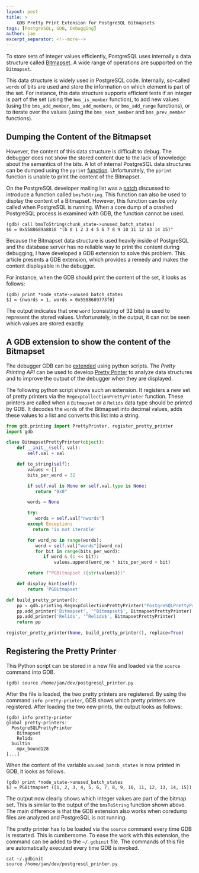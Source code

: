 ```yaml
---
layout: post
title: >
    GDB Pretty Print Extension for PostgreSQL Bitmapsets
tags: [PostgreSQL, GDB, Debugging]
author: jan
excerpt_separator: <!--more-->
---
```


To store sets of integer values efficiently, PostgreSQL uses internally a data structure called [Bitmapset](https://github.com/postgres/postgres/blob/master/src/include/nodes/bitmapset.h). A wide range of operations are supported on the `Bitmapset`. 

<!--more-->

This data structure is widely used in PostgreSQL code. Internally, so-called `words` of bits are used and store the information on which element is part of the set. For instance, this data structure supports efficient tests if an integer is part of the set (using the `bms_is_member` function), to add new values (using the `bms_add_member`, `bms_add_members`, or `bms_add_range` functions), or to iterate over the values (using the `bms_next_member` and `bms_prev_member` functions). 

## Dumping the Content of the Bitmapset
 However, the content of this data structure is difficult to debug. The debugger does not show the stored content due to the lack of knowledge about the semantics of the bits. A lot of internal PostgreSQL data structures can be dumped using the `pprint` [function](https://github.com/postgres/postgres/blob/c8e1ba736b2b9e8c98d37a5b77c4ed31baf94147/src/backend/nodes/print.c#L54). Unfortunately, the `pprint` function is unable to print the content of the Bitmapset. 
 
 On the PostgreSQL developer mailing list was a [patch](https://postgrespro.com/list/thread-id/1900731) discussed to introduce a function called `bmsToString`. This function can also be used to display the content of a Bitmapset. However, this function can be only called when PostgreSQL is running. When a core dump of a crashed PostgreSQL process is examined with GDB, the function cannot be used.

```
(gdb) call bmsToString(chunk_state->unused_batch_states)
$6 = 0x5588689a8818 "(b 0 1 2 3 4 5 6 7 8 9 10 11 12 13 14 15)"
```

 Because the Bitmapset data structure is used heavily inside of PostgreSQL and the database server has no reliable way to print the content during debugging, I have developed a GDB extension to solve this problem. This article presents a GDB extension, which provides a remedy and makes the content displayable in the debugger.

For instance, when the GDB should print the content of the set, it looks as follows:
```
(gdb) print *node_state->unused_batch_states
$1 = {nwords = 1, words = 0x5588689773f0}
```

The output indicates that one `word` (consisting of 32 bits) is used to represent the stored values. Unfortunately, in the output, it can not be seen which values are stored exactly. 

## A GDB extension to show the content of the Bitmapset

The debugger GDB can be [extended](https://sourceware.org/gdb/onlinedocs/gdb/Python.html) using python scripts. The _Pretty Printing API_ can be used to develop [Pretty Printer](https://sourceware.org/gdb/onlinedocs/gdb/Pretty-Printing-API.html) to analyze data structures and to improve the output of the debugger when they are displayed.

The following python script shows such an extension. It registers a new set of pretty printers via the `RegexpCollectionPrettyPrinter` function. These printers are called when a `Bitmapset` or a `Relids` data type should be printed by GDB. It decodes the `words` of the Bitmapset into decimal values, adds these values to a list and converts this list into a string.

```python
from gdb.printing import PrettyPrinter, register_pretty_printer
import gdb

class BitmapsetPrettyPrinter(object):
    def __init__(self, val):
        self.val = val

    def to_string(self):
        values = []
        bits_per_word = 32

        if self.val is None or self.val.type is None:
           return "0x0"

        words = None

        try:
           words = self.val["nwords"]
        except Exception:
          return 'is not iterable'

        for word_no in range(words):
           word = self.val["words"][word_no]
           for bit in range(bits_per_word):
              if word & (1 << bit):
                  values.append(word_no * bits_per_word + bit)

        return f"PGBitmapset ({str(values)})"

    def display_hint(self):
        return 'PGBitmapset'

def build_pretty_printer():
    pp = gdb.printing.RegexpCollectionPrettyPrinter("PostgreSQLPrettyPrinter")
    pp.add_printer('Bitmapset', '^Bitmapset$', BitmapsetPrettyPrinter)
    pp.add_printer('Relids', '^Relids$', BitmapsetPrettyPrinter)
    return pp

register_pretty_printer(None, build_pretty_printer(), replace=True)
```

## Registering the Pretty Printer

This Python script can be stored in a new file and loaded via the `source` command into GDB. 

```
(gdb) source /home/jan/dev/postgresql_printer.py
```

After the file is loaded, the two pretty printers are registered. By using the command `info pretty-printer`, GDB shows which pretty printers are registered. After loading the two new prints, the output looks as follows:

```
(gdb) info pretty-printer
global pretty-printers:
  PostgreSQLPrettyPrinter
    Bitmapset
    Relids
  builtin
    mpx_bound128
[...]
```

When the content of the variable `unused_batch_states` is now printed in GDB, it looks as follows.

```
(gdb) print *node_state->unused_batch_states
$3 = PGBitmapset ([1, 2, 3, 4, 5, 6, 7, 8, 9, 10, 11, 12, 13, 14, 15])
```

The output now clearly shows which integer values are part of the bitmap set. This is similar to the output of the `bmsToString` function shown above. The main difference is that the GDB extension also works when coredump files are analyzed and PostgreSQL is not running.

The pretty printer has to be loaded via the `source` command every time GDB is restarted. This is cumbersome. To ease the work with this extension, the command can be added to the `~/.gdbinit` file. The commands of this file are automatically executed every time GDB is invoked.

```
cat ~/.gdbinit 
source /home/jan/dev/postgresql_printer.py
```